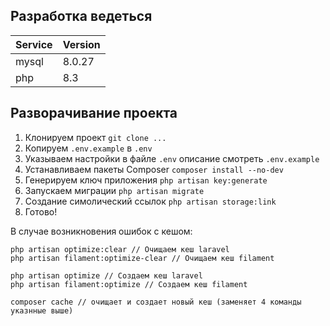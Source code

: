 ## Разработка ведеться

| Service | Version |
|---------|---------|
| mysql   | 8.0.27  |
| php     | 8.3     |

## Разворачивание проекта

1. Клонируем проект `git clone ...`
2. Копируем `.env.example` в `.env`
3. Указываем настройки в файле `.env` описание смотреть `.env.example`
4. Устанавливаем пакеты Composer `composer install --no-dev`
5. Генерируем ключ приложения `php artisan key:generate`
6. Запускаем миграции `php artisan migrate`
7. Создание симолический ссылок `php artisan storage:link`
8. Готово!


В случае возникновения ошибок с кешом:
```
php artisan optimize:clear // Очищаем кеш laravel
php artisan filament:optimize-clear // Очищаем кеш filament

php artisan optimize // Создаем кеш laravel
php artisan filament:optimize // Создаем кеш filament

composer cache // очищает и создает новый кеш (заменяет 4 команды указнные выше)
```

